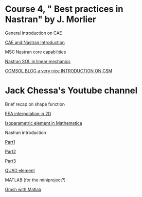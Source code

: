 # Course 4, " Best practices in Nastran" by J. Morlier

General introduction on CAE

[CAE and Nastran Introduction](https://app.amanote.com/note-taking/document/af185b08-0ca4-4b67-9b8e-02f02b23460f)

MSC Nastran core capabilities

[Nastran SOL in linear mechanics](https://app.amanote.com/note-taking/document/4207f50e-ecf3-4d53-b0b7-171272fb3a5b)



[COMSOL BLOG a very nice INTRODUCTION ON CSM](https://www.comsol.com/multiphysics/introduction-to-structural-mechanics)


# Jack Chessa's Youtube channel

Brief recap on shape function

[FEA interpolation in 2D](https://www.youtube.com/watch?v=Lsfk09A7-Qk&list=PL3A7B78F0E428DF72&index=13)

[Isoparametric element in Mathematica](https://www.youtube.com/watch?v=mE6RNj6aLsc&list=PL3A7B78F0E428DF72&index=43)


Nastran introduction 

[Part1](https://www.youtube.com/watch?v=Nk7Dtf0L8Gs&list=PL3A7B78F0E428DF72&index=16)

[Part2](https://www.youtube.com/watch?v=aDHX5SWc7n4&list=PL3A7B78F0E428DF72&index=15)

[Part3](https://www.youtube.com/watch?v=BTxBxi4LPmw&list=PL3A7B78F0E428DF72&index=14)

[QUAD element](https://www.youtube.com/watch?v=E3LL0v0b7O0&list=PL3A7B78F0E428DF72&index=42)


MATLAB (for the miniproject?)

[Gmsh with Matlab](https://www.youtube.com/watch?v=OktiDzoXql0&list=PL3A7B78F0E428DF72&index=30)
